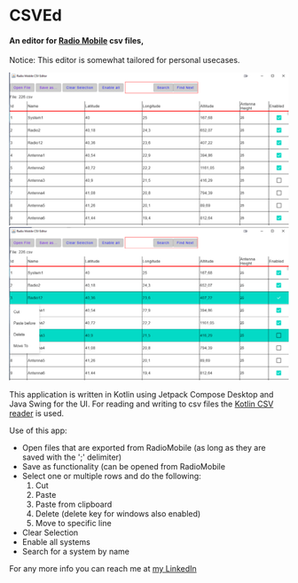 # CSVEd

#### An editor for [Radio Mobile](https://www.ve2dbe.com/english1.html) csv files,

Notice: This editor is somewhat tailored for personal usecases.


<p align="center">
  <img src="images/screenshot1.PNG" width="850" title="screenshot1">
  <img src="images/screenshot2.PNG" width="850" title="screenshot2">
</p>

This application is written in Kotlin using Jetpack Compose Desktop and Java Swing for the UI.
For reading and writing to csv files the [Kotlin CSV reader](https://github.com/doyaaaaaken/kotlin-csv) is used.

Use of this app:

- Open files that are exported from RadioMobile (as long as they are saved with the ';' delimiter)
- Save as functionality (can be opened from RadioMobile
- Select one or multiple rows and do the following:
  1) Cut
  2) Paste
  3) Paste from clipboard
  4) Delete (delete key for windows also enabled)
  5) Move to specific line
- Clear Selection
- Enable all systems
- Search for a system by name

For any more info you can reach me at [my LinkedIn](https://www.linkedin.com/in/konstantinos-michelis)

